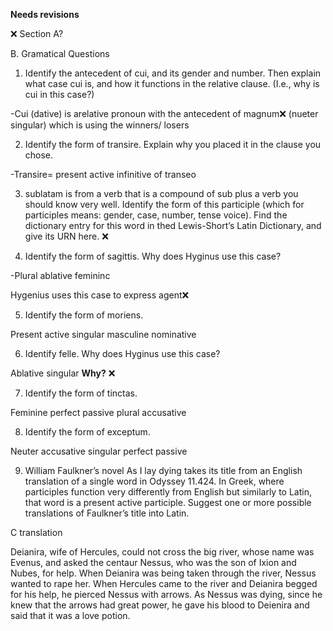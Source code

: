 **Needs revisions**

❌ Section A?




B. Gramatical Questions 
1. Identify the antecedent of cui, and its gender and number. Then explain what case cui is, and how it functions in the relative clause. (I.e., why is cui in this case?)

-Cui (dative) is arelative pronoun with  the antecedent of magnum❌ (nueter singular) which is using the winners/ losers

2. Identify the form of transire. Explain why you placed it in the clause you chose.

-Transire= present active infinitive of transeo

3. sublatam is from a verb that is a compound of sub plus a verb you should know very well. Identify the form of this participle (which for participles means: gender, case, number, tense voice). Find the dictionary entry for this word in thed Lewis-Short’s Latin Dictionary, and give its URN here. ❌

4. Identify the form of sagittis. Why does Hyginus use this case?

-Plural ablative femininc

Hygenius uses this case to express agent❌

5. Identify the form of moriens.

Present active singular masculine nominative

6. Identify felle. Why does Hyginus use this case?

Ablative singular  **Why?** ❌

7. Identify the form of tinctas.

Feminine perfect passive plural accusative

8. Identify the form of exceptum.

Neuter accusative singular perfect passive

9. William Faulkner’s novel As I lay dying takes its title from an English translation of a single word in Odyssey 11.424. In Greek, where participles function very differently from English but similarly to Latin, that word is a present active participle. Suggest one or more possible translations of Faulkner’s title into Latin.



C translation

Deianira, wife of Hercules, could not cross the big river, whose name was Evenus, and asked the centaur Nessus, who was the son of Ixion and Nubes, for help. When Deianira was being taken through the river, Nessus wanted to rape her. When Hercules came to the river and Deianira begged for his help, he pierced Nessus with arrows. As Nessus was dying, since he knew that the arrows had great power, he gave his blood to Deienira and said that it was a love potion.


